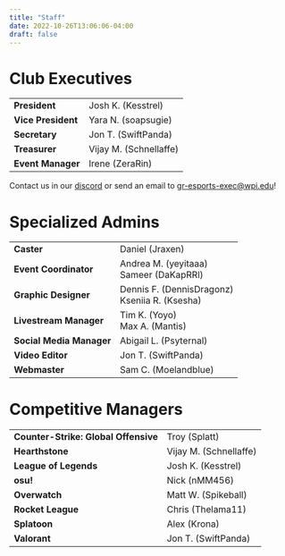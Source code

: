 ```yaml
---
title: "Staff"
date: 2022-10-26T13:06:06-04:00
draft: false
---
```


# Club Executives
|||
| --- | ----------- |
| **President** | Josh K. (Kesstrel) |
| **Vice President** | Yara N. (soapsugie) |
| **Secretary** | Jon T. (SwiftPanda) |
| **Treasurer** | Vijay M. (Schnellaffe) |
| **Event Manager** | Irene (ZeraRin) |

Contact us in our [discord](https://discord.gg/WJ8gEcd) or send an email to [gr-esports-exec@wpi.edu](mailto:gr-esports-exec@wpi.edu)!

# Specialized Admins
|||
| --- | ----------- |
| **Caster** | Daniel (Jraxen) |
| **Event Coordinator** | Andrea M. (yeyitaaa)<br>Sameer (DaKapRRl) |
| **Graphic Designer** | Dennis F. (DennisDragonz)<br>Kseniia R. (Ksesha) |
| **Livestream Manager** | Tim K. (Yoyo)<br>Max A. (Mantis) |
| **Social Media Manager** | Abigail L. (Psyternal) |
| **Video Editor** | Jon T. (SwiftPanda) |
| **Webmaster** | Sam C. (Moelandblue) |

# Competitive Managers
|||
| --- | ----------- |
| **Counter-Strike: Global Offensive**| Troy (Splatt)|
| **Hearthstone** | Vijay M. (Schnellaffe) |
| **League of Legends** | Josh K. (Kesstrel) |
| **osu!** | Nick (nMM456) |
| **Overwatch** | Matt W. (Spikeball) |
| **Rocket League** | Chris (Thelama11) |
| **Splatoon** | Alex (Krona) |
| **Valorant** | Jon T. (SwiftPanda) |
